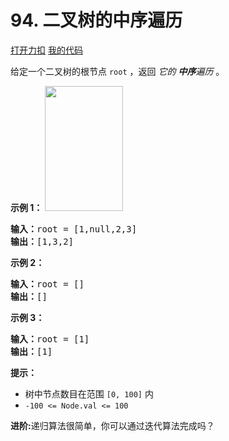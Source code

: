 # 94. 二叉树的中序遍历

[打开力扣](https://leetcode.cn/problems/binary-tree-inorder-traversal) [我的代码](94.binary_tree_inorder_traversal.py)

给定一个二叉树的根节点 <code>root</code> ，返回 <em>它的 <strong>中序</strong>遍历</em> 。



<strong>示例 1：</strong>
<img alt="" src="https://assets.leetcode.com/uploads/2020/09/15/inorder_1.jpg" style="height: 200px; width: 125px;" />
<pre>
<strong>输入：</strong>root = [1,null,2,3]
<strong>输出：</strong>[1,3,2]
</pre>

<strong>示例 2：</strong>

<pre>
<strong>输入：</strong>root = []
<strong>输出：</strong>[]
</pre>

<strong>示例 3：</strong>

<pre>
<strong>输入：</strong>root = [1]
<strong>输出：</strong>[1]
</pre>



<strong>提示：</strong>

<ul>
	<li>树中节点数目在范围 <code>[0, 100]</code> 内</li>
	<li><code>-100 <= Node.val <= 100</code></li>
</ul>



<strong>进阶:</strong>递归算法很简单，你可以通过迭代算法完成吗？
